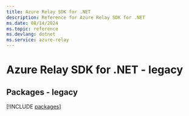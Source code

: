 ```yaml
---
title: Azure Relay SDK for .NET
description: Reference for Azure Relay SDK for .NET
ms.date: 08/14/2024
ms.topic: reference
ms.devlang: dotnet
ms.service: azure-relay
---
```

# Azure Relay SDK for .NET - legacy
## Packages - legacy
[!INCLUDE [packages](relay-index.md)]